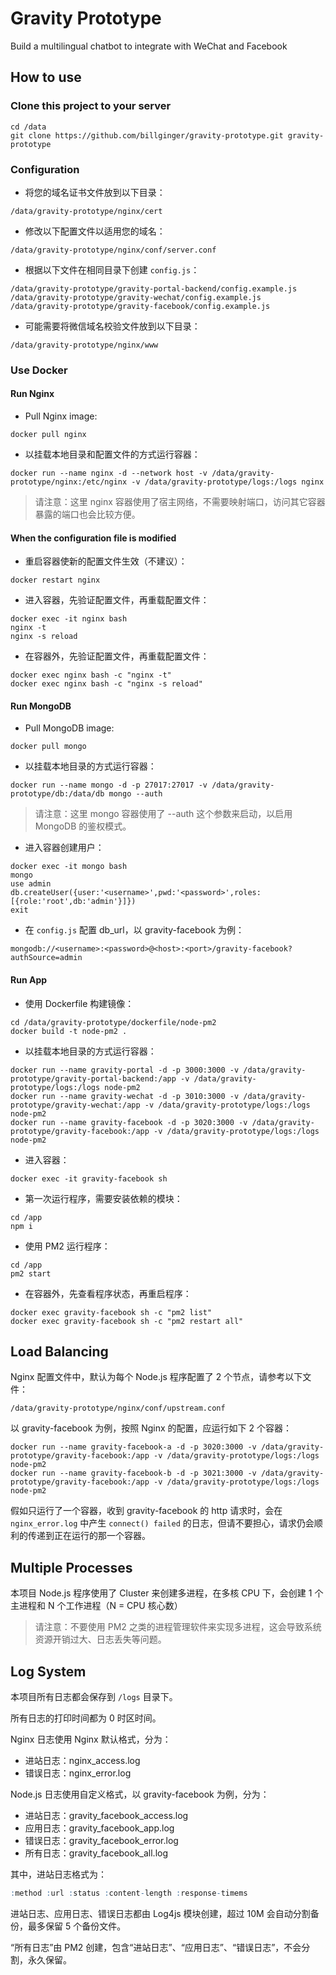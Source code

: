 # Gravity Prototype

Build a multilingual chatbot to integrate with WeChat and Facebook

## How to use

### Clone this project to your server

```
cd /data
git clone https://github.com/billginger/gravity-prototype.git gravity-prototype
```

### Configuration

* 将您的域名证书文件放到以下目录：

```
/data/gravity-prototype/nginx/cert
```

* 修改以下配置文件以适用您的域名：

```
/data/gravity-prototype/nginx/conf/server.conf
```

* 根据以下文件在相同目录下创建 `config.js`：

```
/data/gravity-prototype/gravity-portal-backend/config.example.js
/data/gravity-prototype/gravity-wechat/config.example.js
/data/gravity-prototype/gravity-facebook/config.example.js
```

* 可能需要将微信域名校验文件放到以下目录：

```
/data/gravity-prototype/nginx/www
```

### Use Docker

#### Run Nginx

* Pull Nginx image:

```
docker pull nginx
```

* 以挂载本地目录和配置文件的方式运行容器：

```
docker run --name nginx -d --network host -v /data/gravity-prototype/nginx:/etc/nginx -v /data/gravity-prototype/logs:/logs nginx
```

> 请注意：这里 nginx 容器使用了宿主网络，不需要映射端口，访问其它容器暴露的端口也会比较方便。

#### When the configuration file is modified

* 重启容器使新的配置文件生效（不建议）：

```
docker restart nginx
```

* 进入容器，先验证配置文件，再重载配置文件：

```
docker exec -it nginx bash
nginx -t
nginx -s reload
```

* 在容器外，先验证配置文件，再重载配置文件：

```
docker exec nginx bash -c "nginx -t"
docker exec nginx bash -c "nginx -s reload"
```

#### Run MongoDB

* Pull MongoDB image:

```
docker pull mongo
```

* 以挂载本地目录的方式运行容器：

```
docker run --name mongo -d -p 27017:27017 -v /data/gravity-prototype/db:/data/db mongo --auth
```

> 请注意：这里 mongo 容器使用了 --auth 这个参数来启动，以启用 MongoDB 的鉴权模式。

* 进入容器创建用户：

```
docker exec -it mongo bash
mongo
use admin
db.createUser({user:'<username>',pwd:'<password>',roles:[{role:'root',db:'admin'}]})
exit
```

* 在 `config.js` 配置 db_url，以 gravity-facebook 为例：

```
mongodb://<username>:<password>@<host>:<port>/gravity-facebook?authSource=admin
```

#### Run App

* 使用 Dockerfile 构建镜像：

```
cd /data/gravity-prototype/dockerfile/node-pm2
docker build -t node-pm2 .
```

* 以挂载本地目录的方式运行容器：

```
docker run --name gravity-portal -d -p 3000:3000 -v /data/gravity-prototype/gravity-portal-backend:/app -v /data/gravity-prototype/logs:/logs node-pm2
docker run --name gravity-wechat -d -p 3010:3000 -v /data/gravity-prototype/gravity-wechat:/app -v /data/gravity-prototype/logs:/logs node-pm2
docker run --name gravity-facebook -d -p 3020:3000 -v /data/gravity-prototype/gravity-facebook:/app -v /data/gravity-prototype/logs:/logs node-pm2
```

* 进入容器：

```
docker exec -it gravity-facebook sh
```

* 第一次运行程序，需要安装依赖的模块：

```
cd /app
npm i
```

* 使用 PM2 运行程序：

```
cd /app
pm2 start
```

* 在容器外，先查看程序状态，再重启程序：

```
docker exec gravity-facebook sh -c "pm2 list"
docker exec gravity-facebook sh -c "pm2 restart all"
```

## Load Balancing

Nginx 配置文件中，默认为每个 Node.js 程序配置了 2 个节点，请参考以下文件：

```
/data/gravity-prototype/nginx/conf/upstream.conf
```

以 gravity-facebook 为例，按照 Nginx 的配置，应运行如下 2 个容器：

```
docker run --name gravity-facebook-a -d -p 3020:3000 -v /data/gravity-prototype/gravity-facebook:/app -v /data/gravity-prototype/logs:/logs node-pm2
docker run --name gravity-facebook-b -d -p 3021:3000 -v /data/gravity-prototype/gravity-facebook:/app -v /data/gravity-prototype/logs:/logs node-pm2
```

假如只运行了一个容器，收到 gravity-facebook 的 http 请求时，会在 `nginx_error.log` 中产生 `connect() failed` 的日志，但请不要担心，请求仍会顺利的传递到正在运行的那一个容器。

## Multiple Processes

本项目 Node.js 程序使用了 Cluster 来创建多进程，在多核 CPU 下，会创建 1 个主进程和 N 个工作进程（N = CPU 核心数）

> 请注意：不要使用 PM2 之类的进程管理软件来实现多进程，这会导致系统资源开销过大、日志丢失等问题。

## Log System

本项目所有日志都会保存到 `/logs` 目录下。

所有日志的打印时间都为 0 时区时间。

Nginx 日志使用 Nginx 默认格式，分为：

* 进站日志：nginx_access.log
* 错误日志：nginx_error.log

Node.js 日志使用自定义格式，以 gravity-facebook 为例，分为：

* 进站日志：gravity_facebook_access.log
* 应用日志：gravity_facebook_app.log
* 错误日志：gravity_facebook_error.log
* 所有日志：gravity_facebook_all.log

其中，进站日志格式为：
```r
:method :url :status :content-length :response-timems
```

进站日志、应用日志、错误日志都由 Log4js 模块创建，超过 10M 会自动分割备份，最多保留 5 个备份文件。

“所有日志”由 PM2 创建，包含“进站日志”、“应用日志”、“错误日志”，不会分割，永久保留。
